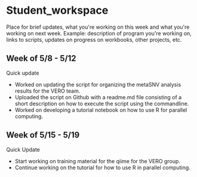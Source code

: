 # Student_workspace
Place for brief updates, what you're working on this week and what you're working on next week.
Example: description of program you're working on, links to scripts, updates on progress on workbooks, other projects, etc.

## Week of 5/8 - 5/12
Quick update
* Worked on updating the script for organizing the metaSNV analysis results for the VERO team.
* Uploaded the script on Github with a readme.md file consisting of a short description on how to execute the script using the commandline.
* Worked on developing a tutorial notebook on how to use R for parallel computing.

## Week of 5/15 - 5/19
Quick Update
* Start working on training material for the qiime for the VERO group.
* Continue working on the tutorial for how to use R in parallel computing. 
